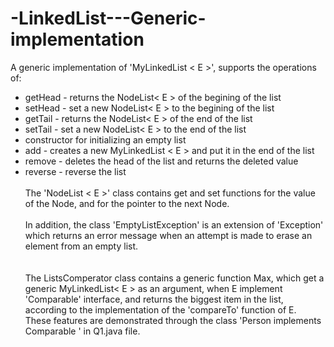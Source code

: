 # -LinkedList---Generic-implementation
A generic implementation of 'MyLinkedList < E >', supports the operations of:<br />
* getHead - returns the NodeList< E > of the begining of the list<br />
* setHead - set a new NodeList< E > to the begining of the list<br />
* getTail - returns the NodeList< E > of the end of the list<br />
* setTail - set a new NodeList< E > to the end of the list<br />
* constructor for initializing an empty list<br />
* add - creates a new MyLinkedList < E > and put it in the end of the list<br />
* remove - deletes the head of the list and returns the deleted value<br />
* reverse - reverse the list 
<br /><br />
The 'NodeList < E >' class contains get and set functions for the value of the Node, and for the pointer to the next Node.
<br /><br />
In addition, the class 'EmptyListException' is an extension of 'Exception' which returns an error message when an attempt is made to erase an element from an empty list.<br /><br />  
The ListsComperator class contains a generic function Max, which get a generic MyLinkedList< E > as an argument, when E implement 'Comparable' interface,
and returns the biggest item in the list, according to the implementation of the 'compareTo' function of E.<br />
These features are demonstrated through the class 'Person implements Comparable <Person>' in Q1.java file. 
  
  
